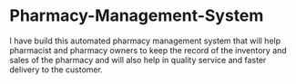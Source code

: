 # Pharmacy-Management-System

I have build this automated pharmacy management system that will help pharmacist and pharmacy owners to keep the record of the inventory and sales of the pharmacy and will also help in quality service and faster delivery to the customer.

